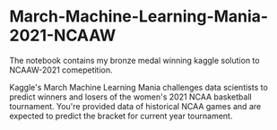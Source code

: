 # March-Machine-Learning-Mania-2021-NCAAW

The notebook contains my bronze medal winning kaggle solution to NCAAW-2021 comepetition. 

Kaggle's March Machine Learning Mania challenges data scientists to predict winners and losers of the women's 2021 NCAA basketball tournament. You're provided data of historical NCAA games and are expected to predict the bracket for current year tournament. 
